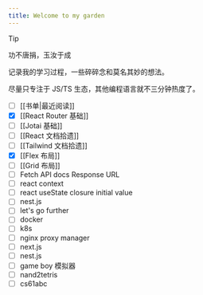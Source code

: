 ```yaml
---
title: Welcome to my garden
---
```


> [!tip]
> 功不唐捐，玉汝于成

记录我的学习过程，一些碎碎念和莫名其妙的想法。

尽量只专注于 JS/TS 生态，其他编程语言就不三分钟热度了。

- [ ] [[书单|最近阅读]]
- [x] [[React Router 基础]]
- [ ] [[Jotai 基础]]
- [ ] [[React 文档拾遗]]
- [ ] [[Tailwind 文档拾遗]]
- [x] [[Flex 布局]]
- [ ] [[Grid 布局]]
- [ ] Fetch API docs Response URL
- [ ] react context
- [ ] react useState closure initial value
- [ ] nest.js
- [ ] let's go further
- [ ] docker
- [ ] k8s
- [ ] nginx proxy manager
- [ ] next.js
- [ ] nest.js
- [ ] game boy 模拟器
- [ ] nand2tetris
- [ ] cs61abc